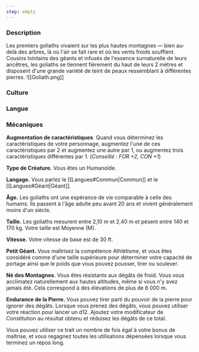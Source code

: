 ```yaml
---
step: empty
---
```

### Description

Les premiers goliaths vivaient sur les plus hautes montagnes — bien au-delà des arbres, là où l'air se fait rare et où les vents froids soufflent. Cousins lointains des géants et infusés de l'essence surnaturelle de leurs ancêtres, les goliaths se tiennent fièrement du haut de leurs 2 mètres et disposent d'une grande variété de teint de peaux ressemblant à différentes pierres.
![[Goliath.png]]
### Culture

### Langue

### Mécaniques

**Augmentation de caractéristiques**. Quand vous déterminez les caractéristiques de votre personnage, augmentez l'une de ces caractéristiques par 2 et augmentez une autre par 1, ou augmentez trois caractéristiques différentes par 1. (*Conseillé : FOR +2, CON +1*)

**Type de Créature.** Vous êtes un Humanoïde.

**Langage.** Vous parlez le [[Langues#Commun|Commun]] et le [[Langues#Géant|Géant]].

**Âge.** Les goliaths ont une espérance de vie comparable à celle des humains. Ils passent à l'âge adulte peu avant 20 ans et vivent généralement moins d'un siècle.

**Taille.** Les goliaths mesurent entre 2,10 m et 2,40 m et pèsent entre 140 et 170 kg. Votre taille est Moyenne (M).

**Vitesse.** Votre vitesse de base est de 30 ft.

**Petit Géant.** Vous maîtrisez la compétence Athlétisme, et vous êtes considéré comme d'une taille supérieure pour déterminer votre capacité de portage ainsi que le poids que vous pouvez pousser, tirer ou soulever.

**Né des Montagnes.** Vous êtes résistants aux dégâts de froid. Vous vous acclimatez naturellement aux hautes altitudes, même si vous n'y avez jamais été. Cela correspond à des élévations de plus de 6 000 m.

**Endurance de la Pierre.** Vous pouvez tirer parti du pouvoir de la pierre pour ignorer des dégâts. Lorsque vous prenez des dégâts, vous pouvez utiliser votre réaction pour lancer un d12. Ajoutez votre modificateur de Constitution au résultat obtenu et réduisez les dégâts de ce total.

Vous pouvez utiliser ce trait un nombre de fois égal à votre bonus de maîtrise, et vous regagnez toutes les utilisations dépensées lorsque vous terminez un repos long.
